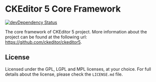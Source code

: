 CKEditor 5 Core Framework
========================================

[![devDependency Status](https://david-dm.org/ckeditor/ckeditor5-core/dev-status.svg)](https://david-dm.org/ckeditor/ckeditor5-core#info=devDependencies)

The core framework of CKEditor 5 project. More information about the project can be found at the following url: <https://github.com/ckeditor/ckeditor5>.

## License

Licensed under the GPL, LGPL and MPL licenses, at your choice. For full details about the license, please check the `LICENSE.md` file.
